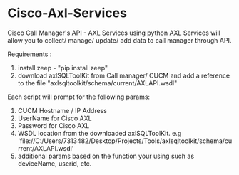 # Cisco-Axl-Services
 
Cisco Call Manager's API - AXL Services using python
AXL Services will allow you to collect/ manage/ update/ add data to call manager through API.

Requirements :

1. install zeep - "pip install zeep"
2. download axlSQLToolKit from Call manager/ CUCM and add a reference to the file "axlsqltoolkit/schema/current/AXLAPI.wsdl"

Each script will prompt for the following params:

1. CUCM Hostname / IP Address
2. UserName for Cisco AXL
3. Password for Cisco AXL
4. WSDL location from the downloaded axlSQLToolKit. 
e.g 'file://C:/Users/7313482/Desktop/Projects/Tools/axlsqltoolkit/schema/current/AXLAPI.wsdl'
5. additional params based on the function your using such as deviceName, userid, etc.
